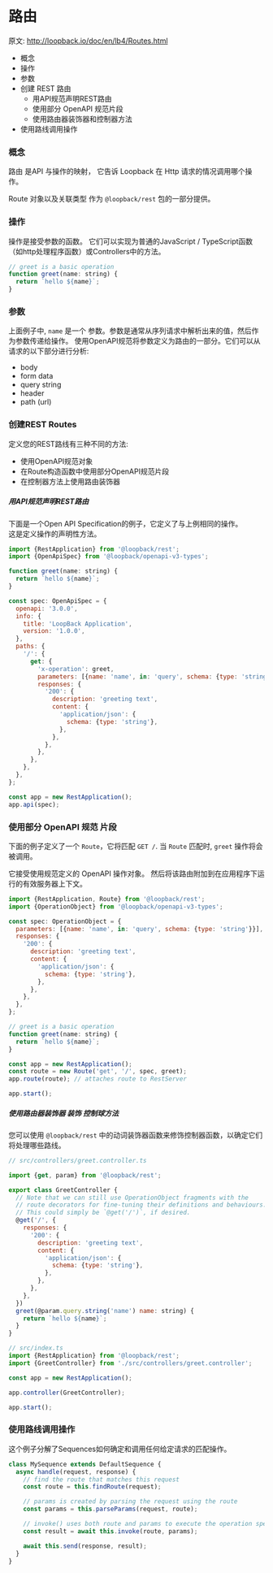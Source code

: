 # 路由

原文: <http://loopback.io/doc/en/lb4/Routes.html>

- 概念
- 操作
- 参数
- 创建 REST 路由
  - 用API规范声明REST路由
  - 使用部分 OpenAPI 规范片段
  - 使用路由器装饰器和控制器方法
- 使用路线调用操作



### 概念

路由 是API 与操作的映射， 它告诉 Loopback 在 Http 请求的情况调用哪个操作。

Route 对象以及关联类型 作为 `@loopback/rest` 包的一部分提供。


### 操作

操作是接受参数的函数。 它们可以实现为普通的JavaScript / TypeScript函数（如http处理程序函数）或Controllers中的方法。

```js
// greet is a basic operation
function greet(name: string) {
  return `hello ${name}`;
}
```
### 参数

上面例子中, `name` 是一个 参数。参数是通常从序列请求中解析出来的值，然后作为参数传递给操作。 
使用OpenAPI规范将参数定义为路由的一部分。它们可以从请求的以下部分进行分析:

- body
- form data
- query string
- header
- path (url)

###  创建REST Routes

定义您的REST路线有三种不同的方法:

- 使用OpenAPI规范对象
- 在Route构造函数中使用部分OpenAPI规范片段
- 在控制器方法上使用路由装饰器

##### 用API规范声明REST路由

下面是一个Open API Specification的例子，它定义了与上例相同的操作。  
这是定义操作的声明性方法。

```js
import {RestApplication} from '@loopback/rest';
import {OpenApiSpec} from '@loopback/openapi-v3-types';

function greet(name: string) {
  return `hello ${name}`;
}

const spec: OpenApiSpec = {
  openapi: '3.0.0',
  info: {
    title: 'LoopBack Application',
    version: '1.0.0',
  },
  paths: {
    '/': {
      get: {
        'x-operation': greet,
        parameters: [{name: 'name', in: 'query', schema: {type: 'string'}}],
        responses: {
          '200': {
            description: 'greeting text',
            content: {
              'application/json': {
                schema: {type: 'string'},
              },
            },
          },
        },
      },
    },
  },
};

const app = new RestApplication();
app.api(spec);
```


### 使用部分 OpenAPI 规范 片段

下面的例子定义了一个 `Route`，它将匹配 `GET /`. 当 `Route` 匹配时, `greet` 操作将会被调用。  

它接受使用规范定义的 OpenAPI 操作对象。 
然后将该路由附加到在应用程序下运行的有效服务器上下文。

```js
import {RestApplication, Route} from '@loopback/rest';
import {OperationObject} from '@loopback/openapi-v3-types';

const spec: OperationObject = {
  parameters: [{name: 'name', in: 'query', schema: {type: 'string'}}],
  responses: {
    '200': {
      description: 'greeting text',
      content: {
        'application/json': {
          schema: {type: 'string'},
        },
      },
    },
  },
};

// greet is a basic operation
function greet(name: string) {
  return `hello ${name}`;
}

const app = new RestApplication();
const route = new Route('get', '/', spec, greet);
app.route(route); // attaches route to RestServer

app.start();
```

##### 使用路由器装饰器 装饰 控制球方法

您可以使用 `@loopback/rest` 中的动词装饰器函数来修饰控制器函数，以确定它们将处理哪些路线。


```js
// src/controllers/greet.controller.ts

import {get, param} from '@loopback/rest';

export class GreetController {
  // Note that we can still use OperationObject fragments with the
  // route decorators for fine-tuning their definitions and behaviours.
  // This could simply be `@get('/')`, if desired.
  @get('/', {
    responses: {
      '200': {
        description: 'greeting text',
        content: {
          'application/json': {
            schema: {type: 'string'},
          },
        },
      },
    },
  })
  greet(@param.query.string('name') name: string) {
    return `hello ${name}`;
  }
}

// src/index.ts
import {RestApplication} from '@loopback/rest';
import {GreetController} from './src/controllers/greet.controller';

const app = new RestApplication();

app.controller(GreetController);

app.start();
```

### 使用路线调用操作

这个例子分解了Sequences如何确定和调用任何给定请求的匹配操作。

```js
class MySequence extends DefaultSequence {
  async handle(request, response) {
    // find the route that matches this request
    const route = this.findRoute(request);

    // params is created by parsing the request using the route
    const params = this.parseParams(request, route);

    // invoke() uses both route and params to execute the operation specified by the route
    const result = await this.invoke(route, params);

    await this.send(response, result);
  }
}
```
